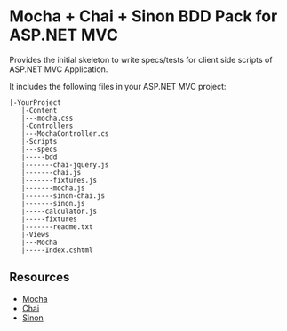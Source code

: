 # Mocha + Chai + Sinon BDD Pack for ASP.NET MVC

Provides the initial skeleton to write specs/tests for client side scripts of ASP.NET MVC Application.

It includes the following files in your ASP.NET MVC project:

    |-YourProject
       |-Content
       |---mocha.css
       |-Controllers
       |---MochaController.cs
       |-Scripts
       |---specs
       |-----bdd
       |-------chai-jquery.js
       |-------chai.js
       |-------fixtures.js
       |-------mocha.js
       |-------sinon-chai.js
       |-------sinon.js
       |-----calculator.js
       |-----fixtures
       |-------readme.txt
       |-Views
       |---Mocha
       |-----Index.cshtml


## Resources
- [Mocha](http://mochajs.org/)
- [Chai](http://chaijs.com/)
- [Sinon](http://sinonjs.org/)
